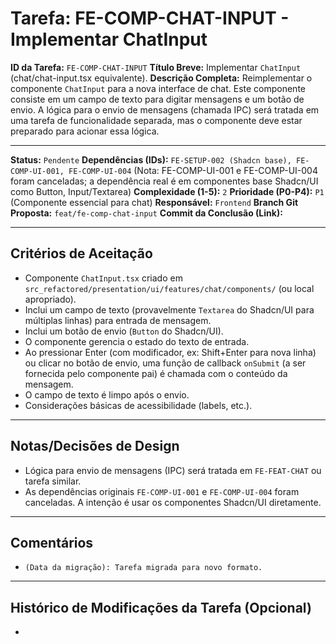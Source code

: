 # Tarefa: FE-COMP-CHAT-INPUT - Implementar ChatInput

**ID da Tarefa:** `FE-COMP-CHAT-INPUT`
**Título Breve:** Implementar `ChatInput` (chat/chat-input.tsx equivalente).
**Descrição Completa:**
Reimplementar o componente `ChatInput` para a nova interface de chat. Este componente consiste em um campo de texto para digitar mensagens e um botão de envio. A lógica para o envio de mensagens (chamada IPC) será tratada em uma tarefa de funcionalidade separada, mas o componente deve estar preparado para acionar essa lógica.

---

**Status:** `Pendente`
**Dependências (IDs):** `FE-SETUP-002 (Shadcn base), FE-COMP-UI-001, FE-COMP-UI-004` (Nota: FE-COMP-UI-001 e FE-COMP-UI-004 foram canceladas; a dependência real é em componentes base Shadcn/UI como Button, Input/Textarea)
**Complexidade (1-5):** `2`
**Prioridade (P0-P4):** `P1` (Componente essencial para chat)
**Responsável:** `Frontend`
**Branch Git Proposta:** `feat/fe-comp-chat-input`
**Commit da Conclusão (Link):**

---

## Critérios de Aceitação
- Componente `ChatInput.tsx` criado em `src_refactored/presentation/ui/features/chat/components/` (ou local apropriado).
- Inclui um campo de texto (provavelmente `Textarea` do Shadcn/UI para múltiplas linhas) para entrada de mensagem.
- Inclui um botão de envio (`Button` do Shadcn/UI).
- O componente gerencia o estado do texto de entrada.
- Ao pressionar Enter (com modificador, ex: Shift+Enter para nova linha) ou clicar no botão de envio, uma função de callback `onSubmit` (a ser fornecida pelo componente pai) é chamada com o conteúdo da mensagem.
- O campo de texto é limpo após o envio.
- Considerações básicas de acessibilidade (labels, etc.).

---

## Notas/Decisões de Design
- Lógica para envio de mensagens (IPC) será tratada em `FE-FEAT-CHAT` ou tarefa similar.
- As dependências originais `FE-COMP-UI-001` e `FE-COMP-UI-004` foram canceladas. A intenção é usar os componentes Shadcn/UI diretamente.

---

## Comentários
- `(Data da migração): Tarefa migrada para novo formato.`

---

## Histórico de Modificações da Tarefa (Opcional)
-
